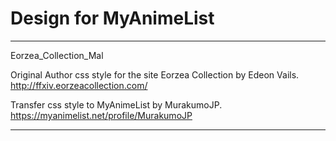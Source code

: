 # Design for MyAnimeList

----------------------

Eorzea_Collection_Mal

Original Author css style for the site Eorzea Collection by Edeon Vails. http://ffxiv.eorzeacollection.com/

Transfer css style to MyAnimeList by MurakumoJP. https://myanimelist.net/profile/MurakumoJP

----------------------
